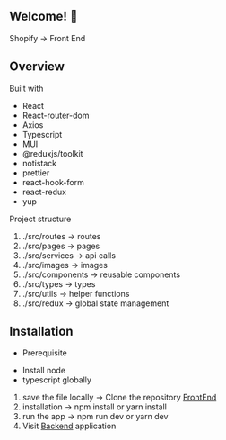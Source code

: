 ## Welcome! 👋

Shopify -> Front End

## Overview

Built with

- React
- React-router-dom
- Axios
- Typescript
- MUI
- @reduxjs/toolkit
- notistack
- prettier
- react-hook-form
- react-redux
- yup

Project structure

1. ./src/routes -> routes
2. ./src/pages -> pages
3. ./src/services -> api calls
4. ./src/images -> images
5. ./src/components -> reusable components
6. ./src/types -> types
7. ./src/utils -> helper functions
8. ./src/redux -> global state management

## Installation

- Prerequisite

* Install node
* typescript globally

1. save the file locally -> Clone the repository
   [FrontEnd](https://github.com/Shameera17/e-commerce-FE)
2. installation -> npm install or yarn install
3. run the app -> npm run dev or yarn dev
4. Visit [Backend](https://github.com/Shameera17/e-commerce-BE) application
